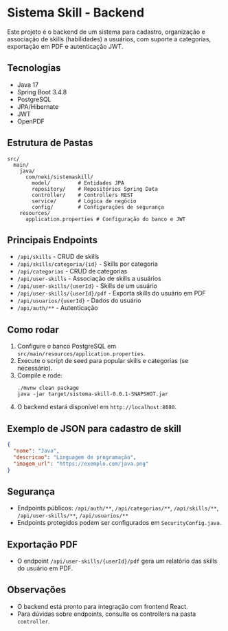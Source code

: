 # Sistema Skill - Backend

Este projeto é o backend de um sistema para cadastro, organização e associação de skills (habilidades) a usuários, com suporte a categorias, exportação em PDF e autenticação JWT.

## Tecnologias
- Java 17
- Spring Boot 3.4.8
- PostgreSQL
- JPA/Hibernate
- JWT
- OpenPDF

## Estrutura de Pastas
```
src/
  main/
    java/
      com/neki/sistemaskill/
        model/         # Entidades JPA
        repository/    # Repositórios Spring Data
        controller/    # Controllers REST
        service/       # Lógica de negócio
        config/        # Configurações de segurança
    resources/
      application.properties # Configuração do banco e JWT
```

## Principais Endpoints
- `/api/skills` - CRUD de skills
- `/api/skills/categoria/{id}` - Skills por categoria
- `/api/categorias` - CRUD de categorias
- `/api/user-skills` - Associação de skills a usuários
- `/api/user-skills/{userId}` - Skills de um usuário
- `/api/user-skills/{userId}/pdf` - Exporta skills do usuário em PDF
- `/api/usuarios/{userId}` - Dados do usuário
- `/api/auth/**` - Autenticação

## Como rodar
1. Configure o banco PostgreSQL em `src/main/resources/application.properties`.
2. Execute o script de seed para popular skills e categorias (se necessário).
3. Compile e rode:
   ```
   ./mvnw clean package
   java -jar target/sistema-skill-0.0.1-SNAPSHOT.jar
   ```
4. O backend estará disponível em `http://localhost:8080`.

## Exemplo de JSON para cadastro de skill
```json
{
  "nome": "Java",
  "descricao": "Linguagem de programação",
  "imagem_url": "https://exemplo.com/java.png"
}
```

## Segurança
- Endpoints públicos: `/api/auth/**`, `/api/categorias/**`, `/api/skills/**`, `/api/user-skills/**`, `/api/usuarios/**`
- Endpoints protegidos podem ser configurados em `SecurityConfig.java`.

## Exportação PDF
- O endpoint `/api/user-skills/{userId}/pdf` gera um relatório das skills do usuário em PDF.

## Observações
- O backend está pronto para integração com frontend React.
- Para dúvidas sobre endpoints, consulte os controllers na pasta `controller`.
